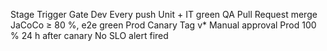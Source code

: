
Stage    Trigger    Gate
Dev      Every push    Unit + IT green
QA       Pull Request merge    JaCoCo ≥ 80 %, e2e green
Prod Canary    Tag v*    Manual approval
Prod 100 %    24 h after canary    No SLO alert fired
    
